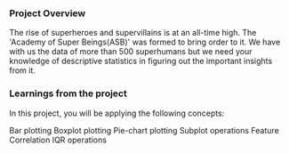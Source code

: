 ### Project Overview

 The rise of superheroes and supervillains is at an all-time high. The 'Academy of Super Beings(ASB)' was formed to bring order to it. We have with us the data of more than 500 superhumans but we need your knowledge of descriptive statistics in figuring out the important insights from it.


### Learnings from the project

 In this project, you will be applying the following concepts:

Bar plotting
Boxplot plotting
Pie-chart plotting
Subplot operations
Feature Correlation
IQR operations


